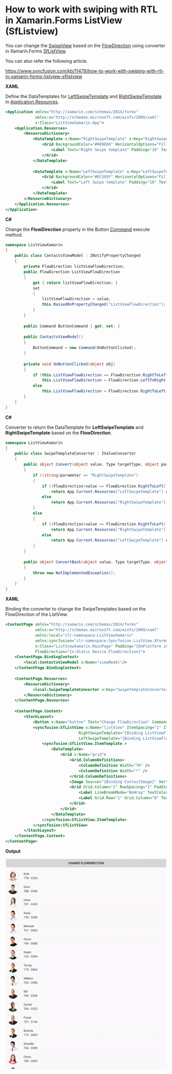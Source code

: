 # How to work with swiping with RTL in Xamarin.Forms ListView (SfListview)

You can change the [SwipeView](https://help.syncfusion.com/cr/xamarin/Syncfusion.SfListView.XForms~Syncfusion.ListView.XForms.SwipeView.html?) based on the [FlowDirection](https://docs.microsoft.com/en-us/dotnet/api/xamarin.forms.visualelement.flowdirection?view=xamarin-forms#Xamarin_Forms_VisualElement_FlowDirection) using converter in Xamarin.Forms [SfListView](https://help.syncfusion.com/xamarin/listview/overview?).

You can also refer the following article.

https://www.syncfusion.com/kb/11479/how-to-work-with-swiping-with-rtl-in-xamarin-forms-listview-sflistview

**XAML**

Define the DataTemplates for [LeftSwipeTemplate](https://help.syncfusion.com/cr/cref_files/xamarin/Syncfusion.SfListView.XForms~Syncfusion.ListView.XForms.SfListView~LeftSwipeTemplate.html?) and [RightSwipeTemplate](https://help.syncfusion.com/cr/cref_files/xamarin/Syncfusion.SfListView.XForms~Syncfusion.ListView.XForms.SfListView~RightSwipeTemplate.html?) in [Application.Resources](https://docs.microsoft.com/en-us/dotnet/api/xamarin.forms.application.resources).

``` xml
<Application xmlns="http://xamarin.com/schemas/2014/forms"
             xmlns:x="http://schemas.microsoft.com/winfx/2009/xaml"
             x:Class="ListViewXamarin.App">
    <Application.Resources>
        <ResourceDictionary>
            <DataTemplate x:Name="RightSwipeTemplate" x:Key="RightSwipeTemplate">
                <Grid BackgroundColor="#009EDA" HorizontalOptions="Fill" VerticalOptions="Fill">
                    <Label Text="Right Swipe template" Padding="10" TextColor="White" HorizontalOptions="Center" VerticalOptions="Center"/>
                </Grid>
            </DataTemplate>
 
            <DataTemplate x:Name="LeftSwipeTemplate" x:Key="LeftSwipeTemplate">
                <Grid BackgroundColor="#DC595F" HorizontalOptions="Fill" VerticalOptions="Fill">
                    <Label Text="Left Swipe template" Padding="10" TextColor="White" HorizontalOptions="Center" VerticalOptions="Center"/>
                </Grid>
            </DataTemplate>
        </ResourceDictionary>
    </Application.Resources>
</Application>
```
**C#**

Change the **FlowDirection** property in the Button [Command](https://docs.microsoft.com/en-us/dotnet/api/xamarin.forms.button.command#Xamarin_Forms_Button_Command) execute method.
``` c#
namespace ListViewXamarin
{
    public class ContactsViewModel : INotifyPropertyChanged
    {
        private FlowDirection listViewFlowDirection;
        public FlowDirection ListViewFlowDirection
        {
            get { return listViewFlowDirection; }
            set
            {
                listViewFlowDirection = value;
                this.RaisedOnPropertyChanged("ListViewFlowDirection");
            }
        }
 
        public Command ButtonCommand { get; set; }
        
        public ContactsViewModel()
        {
            ButtonCommand = new Command(OnButtonClicked);
        }
        
        private void OnButtonClicked(object obj)
        {
            if (this.ListViewFlowDirection == FlowDirection.RightToLeft)
                this.ListViewFlowDirection = FlowDirection.LeftToRight;
            else
                this.ListViewFlowDirection = FlowDirection.RightToLeft;
        }
    }
}
```
        
**C#**

Converter to return the DataTemplate for **LeftSwipeTemplate** and **RightSwipeTemplate** based on the **FlowDirection**.
``` c#
namespace ListViewXamarin
{
    public class SwipeTemplateConverter : IValueConverter
    {
        public object Convert(object value, Type targetType, object parameter, CultureInfo culture)
        {
            if ((string)parameter == "RightSwipeTemplate")
            {
                if ((FlowDirection)value == FlowDirection.RightToLeft)
                    return App.Current.Resources["LeftSwipeTemplate"] as DataTemplate; 
                else
                    return App.Current.Resources["RightSwipeTemplate"] as DataTemplate;
            }
            else
            {
                if ((FlowDirection)value == FlowDirection.RightToLeft)
                    return App.Current.Resources["RightSwipeTemplate"] as DataTemplate;
                else
                    return App.Current.Resources["LeftSwipeTemplate"] as DataTemplate;
            }
        }
 
        public object ConvertBack(object value, Type targetType, object parameter, CultureInfo culture)
        {
            throw new NotImplementedException();
        }
    }
}
```
**XAML**

Binding the converter to change the SwipeTemplates based on the FlowDirection of the ListView.
``` xml
<ContentPage xmlns="http://xamarin.com/schemas/2014/forms"
             xmlns:x="http://schemas.microsoft.com/winfx/2009/xaml"
             xmlns:local="clr-namespace:ListViewXamarin"
             xmlns:syncfusion="clr-namespace:Syncfusion.ListView.XForms;assembly=Syncfusion.SfListView.XForms"
             x:Class="ListViewXamarin.MainPage" Padding="{OnPlatform iOS='0,40,0,0'}"
             FlowDirection="{x:Static Device.FlowDirection}">
    <ContentPage.BindingContext>
        <local:ContactsViewModel x:Name="viewModel"/>
    </ContentPage.BindingContext>
 
    <ContentPage.Resources>
        <ResourceDictionary>
            <local:SwipeTemplateConverter x:Key="SwipeTemplateConverter"/>
        </ResourceDictionary>
    </ContentPage.Resources>
 
    <ContentPage.Content>
        <StackLayout>
            <Button x:Name="button" Text="Change FlowDirection" Command="{Binding ButtonCommand}"/>
            <syncfusion:SfListView x:Name="listView" ItemSpacing="1" ItemSize="60" AllowSwiping="True" ItemsSource="{Binding ContactsInfo}" FlowDirection="{Binding ListViewFlowDirection}"
                                RightSwipeTemplate="{Binding ListViewFlowDirection, Converter={StaticResource SwipeTemplateConverter}, ConverterParameter=RightSwipeTemplate}"
                                LeftSwipeTemplate="{Binding ListViewFlowDirection, Converter={StaticResource SwipeTemplateConverter}, ConverterParameter=LeftSwipeTemplate}">
                <syncfusion:SfListView.ItemTemplate >
                    <DataTemplate>
                        <Grid x:Name="grid">
                            <Grid.ColumnDefinitions>
                                <ColumnDefinition Width="70" />
                                <ColumnDefinition Width="*" />
                            </Grid.ColumnDefinitions>
                            <Image Source="{Binding ContactImage}" VerticalOptions="Center" HorizontalOptions="Center" HeightRequest="50" WidthRequest="50"/>
                            <Grid Grid.Column="1" RowSpacing="1" Padding="10,0,0,0" VerticalOptions="Center" HorizontalOptions="StartAndExpand">
                                <Label LineBreakMode="NoWrap" TextColor="#474747" Text="{Binding ContactName}"/>
                                <Label Grid.Row="1" Grid.Column="0" TextColor="#474747" LineBreakMode="NoWrap" Text="{Binding ContactNumber}"/>
                            </Grid>
                        </Grid>
                    </DataTemplate>
                </syncfusion:SfListView.ItemTemplate>
            </syncfusion:SfListView>
        </StackLayout>
    </ContentPage.Content>
</ContentPage>
```

**Output**

![SwipingRTL](https://github.com/SyncfusionExamples/swiping-with-rtl-listview-xamarin/blob/master/ScreenShots/SwipingRTL.gif)
